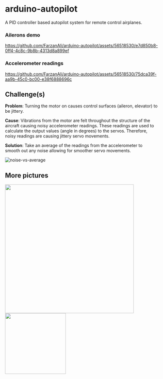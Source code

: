 # arduino-autopilot
A PID controller based autopilot system for remote control airplanes.


### Ailerons demo
https://github.com/FarzanAli/arduino-autopilot/assets/56518530/e7d850b8-0ff4-4c8c-9b8b-4313d8a899ef

### Accelerometer readings
https://github.com/FarzanAli/arduino-autopilot/assets/56518530/75dca39f-aa9b-45c0-bc00-e38f6888696c

## Challenge(s)
**Problem**: Turning the motor on causes control surfaces (aileron, elevator) to be jittery.  

**Cause**: Vibrations from the motor are felt throughout the structure of the aircraft causing noisy accelerometer readings. These readings are used to calculate the output values (angle in degrees) to the servos. Therefore, noisy readings are causing jittery servo movements.  

**Solution**: Take an average of the readings from the accelerometer to smooth out any noise allowing for smoother servo movements.  

![noise-vs-average](https://github.com/FarzanAli/arduino-autopilot/assets/56518530/6de74bc4-c7d6-4878-9f45-8e26a048c931)

## More pictures
<img width="424" src="https://github.com/FarzanAli/arduino-autopilot/assets/56518530/759c01ff-f98f-47ec-8939-ee8d6d356ff1">
<img width="200" src="https://github.com/FarzanAli/arduino-autopilot/assets/56518530/804e98e3-8159-4563-ab14-dcc99ce2c8cd">
